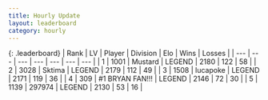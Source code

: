 ```yaml
---
title: Hourly Update
layout: leaderboard
category: hourly
---
```


{: .leaderboard}
| Rank | LV | Player | Division | Elo | Wins | Losses |
| --- | --- | --- | --- | --- | --- | --- |
| <span data-change="0">1</span> | 1001 | <span title="ID: 611082">Mustard</span> | LEGEND | <span data-change="0">2180</span> | <span data-change="0">122</span> | <span data-change="0">58</span> |
| <span data-change="0">2</span> | 3028 | <span title="ID: 353063">Sktima</span> | LEGEND | <span data-change="0">2179</span> | <span data-change="0">112</span> | <span data-change="0">49</span> |
| <span data-change="0">3</span> | 1508 | <span title="ID: 41925">lucapoke</span> | LEGEND | <span data-change="0">2171</span> | <span data-change="0">119</span> | <span data-change="0">36</span> |
| <span data-change="0">4</span> | 309 | <span title="ID: 756342">#1 BRYAN FAN!!!</span> | LEGEND | <span data-change="7">2146</span> | <span data-change="1">72</span> | <span data-change="0">30</span> |
| <span data-change="0">5</span> | 1139 | <span title="ID: 544038">297974</span> | LEGEND | <span data-change="0">2130</span> | <span data-change="0">53</span> | <span data-change="0">16</span> |